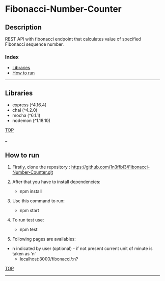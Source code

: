 # Fibonacci-Number-Counter

## Description

REST API with fibonacci endpoint that calculates value of specified Fibonacci sequence number.

### Index

* [Libraries](#libraries)
* [How to run](#how-to-run)

---

## Libraries

* express (^4.16.4)
* chai (^4.2.0)
* mocha (^6.1.1)
* nodemon (^1.18.10)

[TOP](#index)

_

## How to run

1. Firstly, clone the repository : https://github.com/1n3ffbl3/Fibonacci-Number-Counter.git

2. After that you have to install dependencies:
 
    - npm install

3. Use this command to run:

    - npm start 

4. To run test use:

	- npm test

5. Following pages are availables:

 * n indicated by user (optional) - if not present current unit of minute is taken as 'n'
	- localhost:3000/fibonacci/:n?
 
    
[TOP](#index)

___